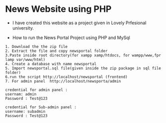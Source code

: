 # News Website using PHP

- I have created this website as a project given in Lovely Prfesional university.

- How to run the News Portal Project using PHP and MySql
```
1. Download the the zip file
2. Extract the file and copy newsportal folder
3.Paste inside root directory(for xampp xamp/htdocs, for wampp/www,fpr lamp var/www/html)
4. Create a database with name newsportal
5. Import newsportal.sql file(given inside the zip package in sql file folder)
6.run the script http://localhost/newsportal (frontend)
7. For admin panel  http://localhost/newsporta/admin

credential for admin panel :
usernam: admin
Password : Test@123

credential for Sub-admin panel :
username: subadmin
Password : Test@123
```
